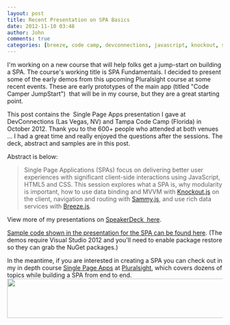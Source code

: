 ```yaml
---
layout: post
title: Recent Presentation on SPA Basics
date: 2012-11-10 03:48
author: John
comments: true
categories: [breeze, code camp, devconnections, javascript, knockout, sammy, SPA, Uncategorized]
---
```

I'm working on a new course that will help folks get a jump-start on building a SPA. The course's working title is SPA Fundamentals. I decided to present some of the early demos from this upcoming Pluralsight course at some recent events. These are early prototypes of the main app (titled "Code Camper JumpStart")  that will be in my course, but they are a great starting point.

This post contains the  Single Page Apps presentation I gave at DevConnections (Las Vegas, NV) and Tampa Code Camp (Florida) in October 2012. Thank you to the 600+ people who attended at both venues … I had a great time and really enjoyed the questions after the sessions. The deck, abstract and samples are in this post.

<script async class="speakerdeck-embed" data-id="6b4624000d130130372a1231381d9beb" data-ratio="1.77777777777778" src="//speakerdeck.com/assets/embed.js"></script>

Abstract is below:
<blockquote>Single Page Applications (SPAs) focus on delivering better user experiences with significant client-side interactions using JavaScript, HTML5 and CSS. This session explores what a SPA is, why modularity is important, how to use data binding and MVVM with <a href="http://knockoutjs.com" target="_blank">Knockout.js</a> on the client, navigation and routing with <a href="http://sammyjs.org/" target="_blank">Sammy.js</a>, and use rich data services with <a href="http://breezejs.com" target="_blank">Breeze.js</a>.</blockquote>
View more of my presentations on <a href="https://speakerdeck.com/u/johnpapa">SpeakerDeck  here</a>.

<a href="/wp-content/uploads/files/downloads/CCJS-Oct2012.zip">Sample code shown in the presentation for the SPA can be found here</a>. (The demos require Visual Studio 2012 and you'll need to enable package restore so they can grab the NuGet packages.)

In the meantime, if you are interested in creating a SPA you can check out in my in depth course <a href="http://jpapa.me/spaps">Single Page Apps</a> at <a href="http://www.pluralsight.com/">Pluralsight</a>, which covers dozens of topics while building a SPA from end to end.
<a href="http://jpapa.me/spaps" rel="attachment wp-att-8761" target="_blank"><img class="aligncenter size-full wp-image-8761" title="spaps" src="http://www.johnpapa.net/wp-content/uploads/2012/11/spaps1.png" alt="" width="508" height="92" /></a>

